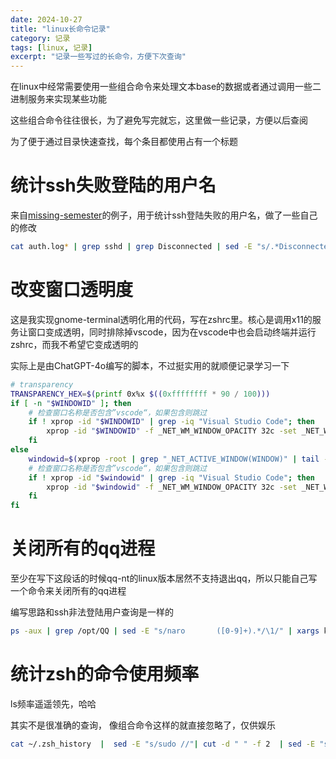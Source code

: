 ```yaml
---
date: 2024-10-27
title: "linux长命令记录"
category: 记录
tags: [linux, 记录]
excerpt: "记录一些写过的长命令，方便下次查询"
---
```


在linux中经常需要使用一些组合命令来处理文本base的数据或者通过调用一些二进制服务来实现某些功能

这些组合命令往往很长，为了避免写完就忘，这里做一些记录，方便以后查阅

为了便于通过目录快速查找，每个条目都使用占有一个标题

# 统计ssh失败登陆的用户名

来自[missing-semester](https://missing.csail.mit.edu/2020/data-wrangling/)的例子，用于统计ssh登陆失败的用户名，做了一些自己的修改

```bash
cat auth.log* | grep sshd | grep Disconnected | sed -E "s/.*Disconnected from//" | grep user | grep "invalid\|authenticating" | sed -E "s/.* user (.*) [0-9.]+ port [0-9]+ \[preauth\]/\1/" | sort | uniq -c | sort -n
```

# 改变窗口透明度 

这是我实现gnome-terminal透明化用的代码，写在zshrc里。核心是调用x11的服务让窗口变成透明，同时排除掉vscode，因为在vscode中也会启动终端并运行zshrc，而我不希望它变成透明的

实际上是由ChatGPT-4o编写的脚本，不过挺实用的就顺便记录学习一下

```bash
# transparency
TRANSPARENCY_HEX=$(printf 0x%x $((0xffffffff * 90 / 100)))
if [ -n "$WINDOWID" ]; then
    # 检查窗口名称是否包含”vscode“，如果包含则跳过
    if ! xprop -id "$WINDOWID" | grep -iq "Visual Studio Code"; then
        xprop -id "$WINDOWID" -f _NET_WM_WINDOW_OPACITY 32c -set _NET_WM_WINDOW_OPACITY "$TRANSPARENCY_HEX"
    fi
else
    windowid=$(xprop -root | grep "_NET_ACTIVE_WINDOW(WINDOW)" | tail -n1 | cut -d ' ' -f 5)
    # 检查窗口名称是否包含”vscode“，如果包含则跳过
    if ! xprop -id "$windowid" | grep -iq "Visual Studio Code"; then
        xprop -id "$windowid" -f _NET_WM_WINDOW_OPACITY 32c -set _NET_WM_WINDOW_OPACITY "$TRANSPARENCY_HEX"
    fi
fi
```

# 关闭所有的qq进程

至少在写下这段话的时候qq-nt的linux版本居然不支持退出qq，所以只能自己写一个命令来关闭所有的qq进程

编写思路和ssh非法登陆用户查询是一样的

```bash
ps -aux | grep /opt/QQ | sed -E "s/naro       ([0-9]+).*/\1/" | xargs kill
```

# 统计zsh的命令使用频率

ls频率遥遥领先，哈哈

其实不是很准确的查询， 像组合命令这样的就直接忽略了，仅供娱乐

```bash
cat ~/.zsh_history  |  sed -E "s/sudo //"| cut -d " " -f 2  | sed -E "s/[0-9:;]+//" | sed -E "/^$/d" | sort | uniq -c | sort -n
```
